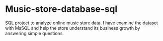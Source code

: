 # Music-store-database-sql
SQL project to analyze online music store data.
I have examine the dataset with MsSQL and help the store understand its business growth by answering simple questions.
